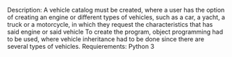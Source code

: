 Description:
A vehicle catalog must be created, where a user has the option of creating an engine or different types of vehicles, such as a car, a yacht, a truck or a motorcycle, in which they request the characteristics that has said engine or said vehicle To create the program, object programming had to be used, where vehicle inheritance had to be done since there are several types of vehicles.
Requierements:
Python 3
